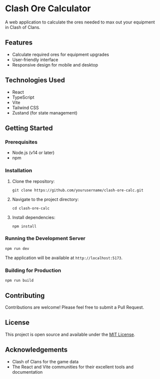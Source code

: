 # Clash Ore Calculator

A web application to calculate the ores needed to max out your equipment in Clash of Clans.

## Features

- Calculate required ores for equipment upgrades
- User-friendly interface
- Responsive design for mobile and desktop

## Technologies Used

- React
- TypeScript
- Vite
- Tailwind CSS
- Zustand (for state management)

## Getting Started

### Prerequisites

- Node.js (v14 or later)
- npm

### Installation

1. Clone the repository:

   ```
   git clone https://github.com/yourusername/clash-ore-calc.git
   ```

2. Navigate to the project directory:

   ```
   cd clash-ore-calc
   ```

3. Install dependencies:
   ```
   npm install
   ```

### Running the Development Server

```
npm run dev
```

The application will be available at `http://localhost:5173`.

### Building for Production

```
npm run build
```

## Contributing

Contributions are welcome! Please feel free to submit a Pull Request.

## License

This project is open source and available under the [MIT License](LICENSE).

## Acknowledgements

- Clash of Clans for the game data
- The React and Vite communities for their excellent tools and documentation
